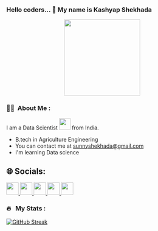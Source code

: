 ### Hello coders... 👋 My name is Kashyap Shekhada 


<div id="header" align="center">
  <img src="https://media.giphy.com/media/zhYSVCirREeIZtONCI/giphy.gif" width="200"/>
</div>

### :woman_technologist: &nbsp;About Me :

I am a Data Scientist <img src="https://media.giphy.com/media/WUlplcMpOCEmTGBtBW/giphy.gif" width="30"> from India.
* B.tech in Agriculture Engineering
* You can contact me at [sunnyshekhada@gmail.com](mailto:sunnyshekhada@gmail.com)
* I'm learning Data science



## 🌐 Socials:
<p align="left">
  <a href="https://www.facebook.com/kashyap.shekhada/" target="_blank" rel="noreferrer">
    <img src="https://raw.githubusercontent.com/danielcranney/readme-generator/main/public/icons/socials/facebook.svg" width="32" height="32" />
  </a>
  <a href="https://www.instagram.com/sunny_shekhada/" target="_blank" rel="noreferrer">
    <img src="https://raw.githubusercontent.com/danielcranney/readme-generator/main/public/icons/socials/instagram.svg" width="32" height="32" />
  </a>
  <a href="https://www.linkedin.com/in/kashyap-shekhada-75b150244/" target="_blank" rel="noreferrer">
    <img src="https://raw.githubusercontent.com/danielcranney/readme-generator/main/public/icons/socials/linkedin.svg" width="32" height="32" />
  </a>
  <a href="https://stackoverflow.com/users/21249169/kashyap-shekhada" target="_blank" rel="noreferrer">
    <img src="https://raw.githubusercontent.com/danielcranney/readme-generator/main/public/icons/socials/stackoverflow.svg" width="32" height="32" />
  </a>
  <a href="https://twitter.com/SunnyShekhada" target="_blank" rel="noreferrer">
    <img src="https://raw.githubusercontent.com/danielcranney/readme-generator/main/public/icons/socials/twitter.svg" width="32" height="32" />
  </a>
</p>


### 🔥 &nbsp; My Stats :
[![GitHub Streak](http://github-readme-streak-stats.herokuapp.com?user=KashyapShekhada&theme=algolia&hide_border=true)](https://git.io/streak-stats)

